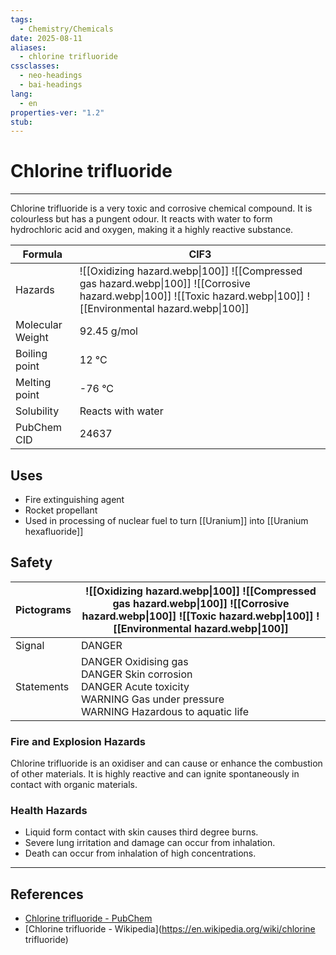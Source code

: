 ```yaml
---
tags:
  - Chemistry/Chemicals
date: 2025-08-11
aliases:
  - chlorine trifluoride
cssclasses:
  - neo-headings
  - bai-headings
lang:
  - en
properties-ver: "1.2"
stub:
---
```

# Chlorine trifluoride

***

Chlorine trifluoride is a very toxic and corrosive chemical compound. It is colourless but has a pungent odour. It reacts with water to form hydrochloric acid and oxygen, making it a highly reactive substance.

| Formula          | ClF3                                                                                                                                                                 |
| ---------------- | -------------------------------------------------------------------------------------------------------------------------------------------------------------------- |
| Hazards          | ![[Oxidizing hazard.webp\|100]] ![[Compressed gas hazard.webp\|100]] ![[Corrosive hazard.webp\|100]] ![[Toxic hazard.webp\|100]] ![[Environmental hazard.webp\|100]] |
| Molecular Weight | 92.45 g/mol                                                                                                                                                          |
| Boiling point    | 12 °C                                                                                                                                                                |
| Melting point    | -76 °C                                                                                                                                                               |
| Solubility       | Reacts with water                                                                                                                                                    |
| PubChem CID      | 24637                                                                                                                                                                |

## Uses
- Fire extinguishing agent
- Rocket propellant
- Used in processing of nuclear fuel to turn [[Uranium]] into [[Uranium hexafluoride]]
## Safety

| Pictograms | ![[Oxidizing hazard.webp\|100]] ![[Compressed gas hazard.webp\|100]] ![[Corrosive hazard.webp\|100]] ![[Toxic hazard.webp\|100]] ![[Environmental hazard.webp\|100]] |
| ---------- | -------------------------------------------------------------------------------------------------------------------------------------------------------------------- |
| Signal     | DANGER                                                                                                                                                               |
| Statements | DANGER Oxidising gas<br>DANGER Skin corrosion<br>DANGER Acute toxicity<br>WARNING Gas under pressure<br>WARNING Hazardous to aquatic life                            |
### Fire and Explosion Hazards
Chlorine trifluoride is an oxidiser and can cause or enhance the combustion of other materials. It is highly reactive and can ignite spontaneously in contact with organic materials.
### Health Hazards
- Liquid form contact with skin causes third degree burns.
- Severe lung irritation and damage can occur from inhalation.
- Death can occur from inhalation of high concentrations.

***
## References
- [Chlorine trifluoride - PubChem](https://pubchem.ncbi.nlm.nih.gov/compound/24637)
- [Chlorine trifluoride - Wikipedia](https://en.wikipedia.org/wiki/chlorine trifluoride)
